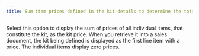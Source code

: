 ```yaml
---
title: Sum item prices defined in the kit details to determine the total price of the kit
---
```



Select this option to display the sum of prices of all individual items,  that constitute the kit, as the kit price. When you retrieve it into a  sales document, the kit being defined is displayed as the first line item  with a price. The individual items display zero prices.
